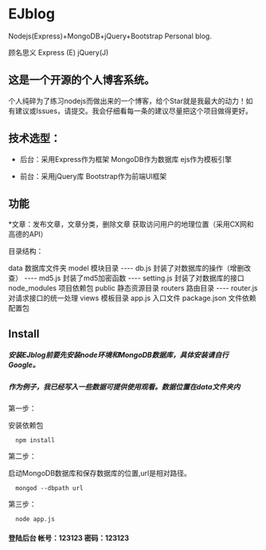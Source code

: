 # EJblog
Nodejs(Express)+MongoDB+jQuery+Bootstrap Personal blog.

顾名思义   Express (E)    jQuery(J)

## 这是一个开源的个人博客系统。

个人纯碎为了练习nodejs而做出来的一个博客，给个Star就是我最大的动力！如有建议或Issues，请提交。我会仔细看每一条的建议尽量把这个项目做得更好。

## 技术选型：

* 后台：采用Express作为框架 MongoDB作为数据库 ejs作为模板引擎  

* 前台：采用jQuery库 Bootstrap作为前端UI框架
 
## 功能

*文章：发布文章，文章分类，删除文章 获取访问用户的地理位置（采用CX网和高德的API）

目录结构：

data  数据库文件夹
model 模块目录
---- db.js      封装了对数据库的操作（增删改查）
---- md5.js     封装了md5加密函数
---- setting.js 封装了对数据库的接口
node_modules 项目依赖包
public 静态资源目录
routers 路由目录
---- router.js  对请求接口的统一处理
views 模板目录
app.js 入口文件
package.json 文件依赖配置包

## Install

##### 安装EJblog前要先安装node环境和MongoDB数据库，具体安装请自行Google。

##### 作为例子，我已经写入一些数据可提供使用观看。数据位置在data文件夹内

第一步：

安装依赖包

```
  npm install
```

第二步：

启动MongoDB数据库和保存数据库的位置,url是相对路径。
```
  mongod --dbpath url
```

第三步：

```
  node app.js
```
#### 登陆后台 帐号：123123 密码：123123
